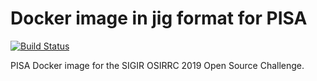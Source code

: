 # Docker image in jig format for PISA

[![Build Status](https://travis-ci.com/osirrc2019/pisa-docker.svg?branch=master)](https://travis-ci.com/osirrc2019/pisa-docker)

PISA Docker image for the SIGIR OSIRRC 2019 Open Source Challenge.


